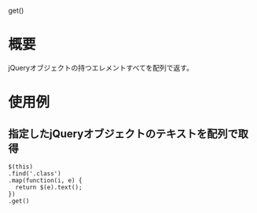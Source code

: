 get()

# 概要
jQueryオブジェクトの持つエレメントすべてを配列で返す。

# 使用例
## 指定したjQueryオブジェクトのテキストを配列で取得
    $(this)
    .find('.class')
    .map(function(i, e) {
      return $(e).text();
    })
    .get()
